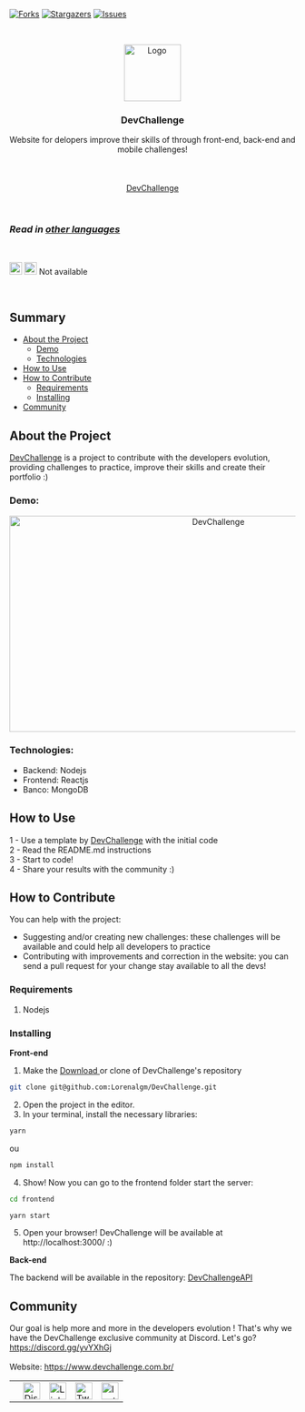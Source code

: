[![Forks][forks-shield]][forks-url]
[![Stargazers][stars-shield]][stars-url]
[![Issues][issues-shield]][issues-url]

<br />
<p align="center">
    <a href="https://devchallenge.now.sh/">
    <img src="https://trello-attachments.s3.amazonaws.com/590fa896d2d25e50583de620/500x500/0bdcc819ea145cb0167619c6d00f2174/D.png" alt="Logo" width="100" height="100">
  </a>
  
  <h3 align="center">DevChallenge</h3>

  <p align="center">
    Website for delopers improve their skills of through front-end, back-end and mobile challenges!<br><br>
       <br />
    <br />
     <a href="https://www.devchallenge.com.br/">DevChallenge</a>    
  </p>

<br />

### *Read in [other languages](./translations)*

<br />

<kbd>[<img title="Português" alt="Português" src="https://cdn.staticaly.com/gh/hjnilsson/country-flags/master/svg/br.svg" width="22">](./translations/README.pt_br.md)</kbd>
<kbd><img title="Español" alt="Español" src="https://cdn.staticaly.com/gh/hjnilsson/country-flags/master/svg/es.svg" width="22"></kbd> Not available

<br />

## Summary

* [About the Project](#about-the-project)
  * [Demo](#demo)
  * [Technologies](#technologies)
* [How to Use](#how-to-use)
* [How to Contribute](#how-to-contribute)
  * [Requirements](#requirements)
  * [Installing](#installing)
* [Community](#community)

## About the Project
<a href="https://www.devchallenge.com.br/" alt="DevChallenge">DevChallenge</a> is a project to contribute with the developers evolution, providing challenges to practice, improve their skills and create their portfolio :)

### Demo:
<p align="center">
<img src="https://i.ibb.co/nLGdpF4/novosdesafioss.gif" alt="DevChallenge" width="720" height="380">
</p>


### Technologies:
- Backend: Nodejs
- Frontend: Reactjs
- Banco: MongoDB

## How to Use
1 - Use a template by <a href="https://devchallenge.now.sh/">DevChallenge</a> with the initial code<br>
2 - Read the README.md instructions<br>
3 - Start to code!<br>
4 - Share your results with the community :)

## How to Contribute
You can help with the project:<br>
- Suggesting and/or creating new challenges: these challenges will be available and could help all developers to practice
- Contributing with improvements and correction in the website: you can send a pull request for your change stay available to all the devs!

### Requirements
1. Nodejs

### Installing

<b>Front-end</b>

1. Make the <a target="_blank" href="https://github.com/Lorenalgm/DevChallenge/archive/master.zip">Download </a> or clone of DevChallenge's repository
```sh 
git clone git@github.com:Lorenalgm/DevChallenge.git
```
2. Open the project in the editor.
3. In your terminal, install the necessary libraries:
```sh 
yarn 
``` 
ou 
```sh 
npm install 
```
4. Show! Now you can go to the frontend folder start the server:
```sh 
cd frontend
```
```sh 
yarn start
```
5. Open your browser! DevChallenge will be available at http://localhost:3000/ :)


<b>Back-end</b>

The backend will be available in the repository: <a href="https://github.com/Lorenalgm/DevChallengeAPI" alt="DevChallengeAPI">DevChallengeAPI</a>


## Community
Our goal is help more and more in the developers evolution ! That's why we have the DevChallenge exclusive community at Discord. Let's go? https://discord.gg/yvYXhGj <br>
<br>
Website: https://www.devchallenge.com.br/ <br>

<table style="border-color:transparent">
    <th>
        <td><a href="https://discord.gg/yvYXhGj"><img src="https://cdn3.iconfinder.com/data/icons/discord/64/discord_20-512.png" width="30px" height="30px" alt="Discord">      </a></td>
    <td><a href="https://www.linkedin.com/company/devchallenge/"><img src="https://image.flaticon.com/icons/svg/1384/1384014.svg" width="30px" height="30px"                alt="Linkedin"></a></td>
    <td><a href="https://twitter.com/dev_challenge"><img src="https://cdn3.iconfinder.com/data/icons/picons-social/57/43-twitter-512.png" width="30px" height="30px"        alt="Twitter"></a</td>
    <td><a href="https://www.instagram.com/devchallenge/"><img src="https://cdn4.iconfinder.com/data/icons/picons-social/57/38-instagram-3-512.png" width="30px"            height="30px" alt="Instagram"></a></td>
    </th>
</table>

[forks-shield]: https://img.shields.io/github/forks/Lorenalgm/DevChallenge.svg?style=flat-square
[forks-url]: https://github.com/Lorenalgm/DevChallenge/network/members
[stars-shield]: https://img.shields.io/github/stars/Lorenalgm/DevChallenge.svg?style=flat-square
[stars-url]: https://github.com/Lorenalgm/DevChallenge/stargazers
[issues-shield]: https://img.shields.io/github/issues/Lorenalgm/DevChallenge.svg?style=flat-square
[issues-url]: https://github.com/Lorenalgm/DevChallenge/issues

